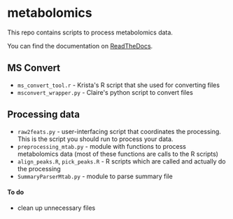 # metabolomics

This repo contains scripts to process metabolomics data.

You can find the documentation on [ReadTheDocs](http://untargeted-metabolomics-pipeline.readthedocs.io/en/latest/index.html).

## MS Convert

- `ms_convert_tool.r` - Krista's R script that she used for converting files
- `msconvert_wrapper.py` - Claire's python script to convert files

## Processing data

- `raw2feats.py` - user-interfacing script that coordinates the processing. This is the script you should run to process your data.
- `preprocessing_mtab.py` - module with functions to process metabolomics data (most of these functions are calls to the R scripts)
- `align_peaks.R`, `pick_peaks.R` - R scripts which are called and actually do the processing
- `SummaryParserMtab.py` - module to parse summary file

#### To do
- clean up unnecessary files
